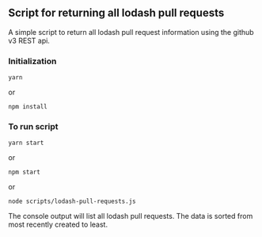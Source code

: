 ## Script for returning all lodash pull requests

A simple script to return all lodash pull request information using the github v3 REST api.

### Initialization

```
yarn
```

or

```
npm install
```

### To run script

```
yarn start
```
or
```
npm start
```

or
```
node scripts/lodash-pull-requests.js
```

The console output will list all lodash pull requests.  The data is sorted from most recently created to least.


